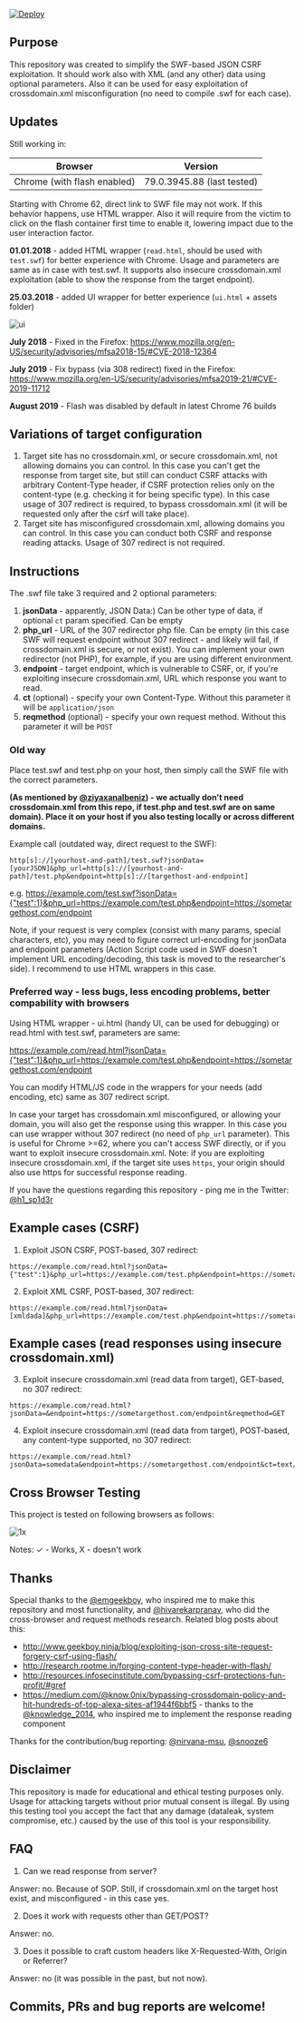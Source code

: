 [![Deploy](https://www.herokucdn.com/deploy/button.svg)](https://heroku.com/deploy?template=https://github.com/interference-security/swf_json_csrf)

## Purpose
This repository was created to simplify the SWF-based JSON CSRF exploitation. It should work also with XML (and any other) data using optional parameters. Also it can be used for easy exploitation of crossdomain.xml misconfiguration (no need to compile .swf for each case).

## Updates
Still working in:

| Browser  | Version |
| ------------- | ------------- |
| Chrome (with flash enabled)  | 79.0.3945.88 (last tested)  |


Starting with Chrome 62, direct link to SWF file may not work. If this behavior happens, use HTML wrapper. Also it will require from the victim to click on the flash container first time to enable it, lowering impact due to the user interaction factor.

**01.01.2018** - added HTML wrapper (`read.html`, should be used with `test.swf`) for better experience with Chrome. Usage and parameters are same as in case with test.swf. It supports also insecure crossdomain.xml exploitation (able to show the response from the target endpoint).

**25.03.2018** - added UI wrapper for better experience (`ui.html` + assets folder)

![ui](https://user-images.githubusercontent.com/24297694/37878674-5c3af75a-3075-11e8-80d6-66e2dd4dee6f.JPG)

**July 2018** - Fixed in the Firefox: https://www.mozilla.org/en-US/security/advisories/mfsa2018-15/#CVE-2018-12364

**July 2019** - Fix bypass (via 308 redirect) fixed in the Firefox: https://www.mozilla.org/en-US/security/advisories/mfsa2019-21/#CVE-2019-11712

**August 2019** - Flash was disabled by default in latest Chrome 76 builds

## Variations of target configuration
1) Target site has no crossdomain.xml, or secure crossdomain.xml, not allowing domains you can control. In this case you can't get the response from target site, but still can conduct CSRF attacks with arbitrary Content-Type header, if CSRF protection relies only on the content-type (e.g. checking it for being specific type). In this case usage of 307 redirect is required, to bypass crossdomain.xml (it will be requested only after the csrf will take place).
2) Target site has misconfigured crossdomain.xml, allowing domains you can control. In this case you can conduct both CSRF and response reading attacks. Usage of 307 redirect is not required.

## Instructions
The .swf file take 3 required and 2 optional parameters:
1) **jsonData** - apparently, JSON Data:) Can be other type of data, if optional `ct` param specified. Can be empty
2) **php_url** - URL of the 307 redirector php file. Can be empty (in this case SWF will request endpoint without 307 redirect - and likely will fail, if crossdomain.xml is secure, or not exist). You can implement your own redirector (not PHP), for example, if you are using different environment.
3) **endpoint** - target endpoint, which is vulnerable to CSRF, or, if you're exploiting insecure crossdomain.xml, URL which response you want to read.
4) **ct** (optional) - specify your own Content-Type. Without this parameter it will be `application/json`
5) **reqmethod** (optional) - specify your own request method. Without this parameter it will be `POST`

### Old way
Place test.swf and test.php on your host, then simply call the SWF file with the correct parameters.

**(As mentioned by [@ziyaxanalbeniz](https://twitter.com/ziyaxanalbeniz)) - we actually don't need crossdomain.xml from this repo, if test.php and test.swf are on same domain). Place it on your host if you also testing locally or across different domains.**

Example call (outdated way, direct request to the SWF):
```
http[s]://[yourhost-and-path]/test.swf?jsonData=[yourJSON]&php_url=http[s]://[yourhost-and-path]/test.php&endpoint=http[s]://[targethost-and-endpoint]
```
e.g.
https://example.com/test.swf?jsonData={"test":1}&php_url=https://example.com/test.php&endpoint=https://sometargethost.com/endpoint

Note, if your request is very complex (consist with many params, special characters, etc), you may need to figure correct url-encoding for jsonData and endpoint parameters (Action Script code used in SWF doesn't implement URL encoding/decoding, this task is moved to the researcher's side). I recommend to use HTML wrappers in this case.

### Preferred way - less bugs, less encoding problems, better compability with browsers
Using HTML wrapper - ui.html (handy UI, can be used for debugging) or read.html with test.swf, parameters are same:

https://example.com/read.html?jsonData={"test":1}&php_url=https://example.com/test.php&endpoint=https://sometargethost.com/endpoint

You can modify HTML/JS code in the wrappers for your needs (add encoding, etc) same as 307 redirect script.

In case your target has crossdomain.xml misconfigured, or allowing your domain, you will also get the response using this wrapper. In this case you can use wrapper without 307 redirect (no need of `php_url` parameter).
This is useful for Chrome >=62, where you can't access SWF directly, or if you want to exploit insecure crossdomain.xml. Note: if you are exploiting insecure crossdomain.xml, if the target site uses `https`, your origin should also use https for successful response reading.

If you have the questions regarding this repository - ping me in the Twitter: [@h1_sp1d3r](https://twitter.com/h1_sp1d3r)

## Example cases (CSRF)
1) Exploit JSON CSRF, POST-based, 307 redirect:
```
https://example.com/read.html?jsonData={"test":1}&php_url=https://example.com/test.php&endpoint=https://sometargethost.com/endpoint
```
2) Exploit XML CSRF, POST-based, 307 redirect:
```
https://example.com/read.html?jsonData=[xmldada]&php_url=https://example.com/test.php&endpoint=https://sometargethost.com/endpoint&ct=application/xml
```
## Example cases (read responses using insecure crossdomain.xml)
3) Exploit insecure crossdomain.xml (read data from target), GET-based, no 307 redirect:
```
https://example.com/read.html?jsonData=&endpoint=https://sometargethost.com/endpoint&reqmethod=GET
```
4) Exploit insecure crossdomain.xml (read data from target), POST-based, any content-type supported, no 307 redirect:
```
https://example.com/read.html?jsonData=somedata&endpoint=https://sometargethost.com/endpoint&ct=text/html
```


## Cross Browser Testing

This project is tested on following browsers as follows:

![1x](https://user-images.githubusercontent.com/24297694/31861974-dd74a5ce-b73e-11e7-8546-49e1fa29e991.JPG)

Notes: ✓ - Works, X - doesn't work


## Thanks
Special thanks to the [@emgeekboy](https://twitter.com/emgeekboy), who inspired me to make this repository and most functionality, and [@hivarekarpranav](https://twitter.com/hivarekarpranav), who did the cross-browser and request methods research.
Related blog posts about this: 
* http://www.geekboy.ninja/blog/exploiting-json-cross-site-request-forgery-csrf-using-flash/
* http://research.rootme.in/forging-content-type-header-with-flash/
* http://resources.infosecinstitute.com/bypassing-csrf-protections-fun-profit/#gref
* https://medium.com/@know.0nix/bypassing-crossdomain-policy-and-hit-hundreds-of-top-alexa-sites-af1944f6bbf5 - thanks to the [@knowledge_2014](https://twitter.com/knowledge_2014), who inspired me to implement the response reading component

Thanks for the contribution/bug reporting: [@nirvana-msu](https://github.com/nirvana-msu), [@snooze6](https://github.com/snooze6)

## Disclaimer
This repository is made for educational and ethical testing purposes only. Usage for attacking targets without prior mutual consent is illegal.
By using this testing tool you accept the fact that any damage (dataleak, system compromise, etc.) caused by the use of this tool is your responsibility.

## FAQ
1. Can we read response from server?

 Answer: no. Because of SOP. Still, if crossdomain.xml on the target host exist, and misconfigured - in this case yes.
 
2. Does it work with requests other than GET/POST?

 Answer: no.
 
3. Does it possible to craft custom headers like X-Requested-With, Origin or Referrer?

 Answer: no (it was possible in the past, but not now).

## Commits, PRs and bug reports are welcome!

